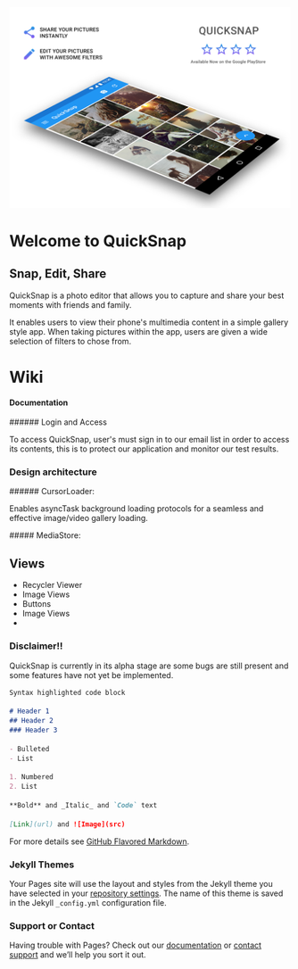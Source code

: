 <img src="https://github.com/Ecko95/QuickSnap/blob/master/app/src/main/promo.png" alt="logo">
<h1>Welcome to QuickSnap</h1>
<h2> Snap, Edit, Share</h2>
<p>QuickSnap is a photo editor that allows you to capture and share your best moments with friends and family.</p>
<p>It enables users to view their phone's multimedia content in a simple gallery style app. When taking pictures within the app, users are given a wide selection of filters to chose from.</p>
<h1>Wiki</h1>
<h4>Documentation</h4>
###### Login and Access
<p>To access QuickSnap, user's must sign in to our email list in order to access its contents, this is to protect our application and monitor our test results.</p>
<h3>Design architecture</h3>
###### CursorLoader:
<p>Enables asyncTask background loading protocols for a seamless and effective image/video gallery loading.</p>
##### MediaStore:
<p></p>

<h2>Views</h2>

* Recycler Viewer
* Image Views
* Buttons 
* Image Views
* 

### Disclaimer!!
QuickSnap is currently in its alpha stage are some bugs are still present and some features have not yet be implemented.

```markdown
Syntax highlighted code block

# Header 1
## Header 2
### Header 3

- Bulleted
- List

1. Numbered
2. List

**Bold** and _Italic_ and `Code` text

[Link](url) and ![Image](src)
```



For more details see [GitHub Flavored Markdown](https://guides.github.com/features/mastering-markdown/).

### Jekyll Themes

Your Pages site will use the layout and styles from the Jekyll theme you have selected in your [repository settings](https://github.com/Ecko95/ecko95.github.io/settings). The name of this theme is saved in the Jekyll `_config.yml` configuration file.

### Support or Contact

Having trouble with Pages? Check out our [documentation](https://help.github.com/categories/github-pages-basics/) or [contact support](https://github.com/contact) and we’ll help you sort it out.
